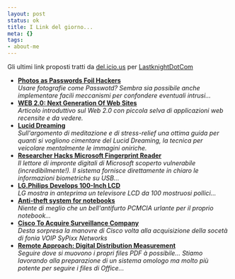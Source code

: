 ```yaml
--- 
layout: post
status: ok
title: I Link del giorno...
meta: {}
tags: 
- about-me
---
```

Gli ultimi link proposti tratti da <a href="http://del.icio.us/">del.icio.us</a> per <a href="http://del.icio.us/LastknightDotCom"> LastknightDotCom</a>
 * **[Photos as Passwords Foil Hackers](http://dsc.discovery.com/news/briefs/20060306/password_tec.html?source=rss)**  
*Usare fotografie come Passwotd? Sembra sia possibile anche implementare facili meccanismi per confondere eventuali intrusi...*  
 * **[WEB 2.0: Next Generation Of Web Sites](http://elearning.typepad.com/thelearnedman/2006/02/web_20_next_gen.html)**  
*Articolo introduttivo sul Web 2.0 con piccola selva di applicazioni web recensite e da vedere.*  
 * **[Lucid Dreaming](http://en.wikibooks.org/wiki/Lucid_Dreaming)**  
*Sull'argomento di meditazione e di stress-relief una ottima guida per quanti si vogliono cimentare del Lucid Dreaming, la tecnica per veicolare mentalmente le immagini oniriche.*  
 * **[Researcher Hacks Microsoft Fingerprint Reader](http://news.yahoo.com/s/pcworld/20060306/tc_pcworld/124978)**  
*Il lettore di impronte digitali di Microsoft scoperto vulnerabile (incredibilmente!). Il sistema fornisce direttamente in chiaro le informazioni biometriche su USB...*  
 * **[LG.Philips Develops 100-Inch LCD](http://times.hankooki.com/lpage/tech/200603/kt2006030818081211780.htm)**  
*LG mostra in anteprima un televisore LCD da 100 mostruosi pollici...*  
 * **[Anti-theft system for notebooks](http://www.akihabaranews.com/en/news-11312-Anti-theft+system+for+notebooks.html)**  
*Niente di meglio che un bell'antifurto PCMCIA urlante per il proprio notebook...*  
 * **[Cisco To Acquire Surveillance Company](http://www.forbes.com/markets/equities/2006/03/07/cisco-systems-0307markets03.html)**  
*Desta sorpresa la manovre di Cisco volta alla acquisizione della socetà di fonia VOIP SyPixx Networks*  
 * **[Remote Approach: Digital Distribution Measurement](http://www.remoteapproach.com/)**  
*Seguire dove si muovono i propri files PDF à possibile... Stiamo lavorando alla preparazione di un sistema omologo ma molto più potente per seguire i files di Office...*  
 
